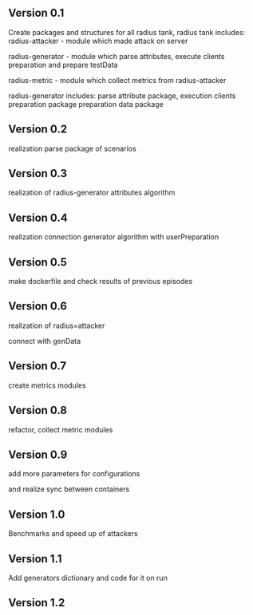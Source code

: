 ## Version 0.1
Create packages and structures for all radius tank,
radius tank includes:
radius-attacker - module which made attack on server

radius-generator - module which parse attributes, execute clients
preparation and prepare testData

radius-metric - module which collect metrics from radius-attacker

radius-generator includes:
parse attribute package,
execution clients preparation package
preparation data package

## Version 0.2

realization parse package of scenarios

## Version 0.3

realization of radius-generator attributes algorithm

## Version 0.4

realization connection generator algorithm with userPreparation

## Version 0.5

make dockerfile and check results of previous episodes

## Version 0.6 

realization of radius=attacker

connect with genData

## Version 0.7

create metrics modules

## Version 0.8 

refactor, collect metric modules

## Version 0.9 

add more parameters for configurations

and realize sync between containers

## Version 1.0

Benchmarks and speed up of attackers

## Version 1.1

Add generators dictionary and code for it on run

## Version 1.2

